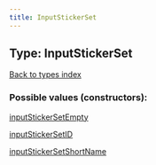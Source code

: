 ```yaml
---
title: InputStickerSet
---
```

## Type: InputStickerSet  
[Back to types index](index.md)



### Possible values (constructors):

[inputStickerSetEmpty](../constructors/inputStickerSetEmpty.md)  

[inputStickerSetID](../constructors/inputStickerSetID.md)  

[inputStickerSetShortName](../constructors/inputStickerSetShortName.md)  

